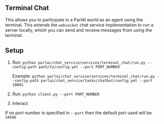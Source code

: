 ## Terminal Chat
This allows you to participate in a ParlAI world as an agent using the terminal.
This extends the `websocket` chat service implementation to run a server locally,
which you can send and receive messages from using the terminal.

## Setup
1. Run: `python parlai/chat_service/services/terminal_chat/run.py --config-path path/to/config.yml --port PORT_NUMBER`

    Example: `python parlai/chat_service/services/terminal_chat/run.py --config-path parlai/chat_service/tasks/chatbot/config.yml --port 10001`
2. Run: `python client.py --port PORT_NUMBER`
3. Interact

If no port number is specified in `--port` then the default port used will be `34596`